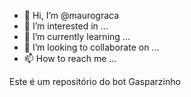 - 👋 Hi, I’m @maurograca
- 👀 I’m interested in ...
- 🌱 I’m currently learning ...
- 💞️ I’m looking to collaborate on ...
- 📫 How to reach me ...

<!---
maurograca/maurograpca is a ✨ special ✨ repository because its `README.md` (this file) appears on your GitHub profile.
You can click the Preview link to take a look at your changes.
--->
Este é um repositório do bot Gasparzinho
